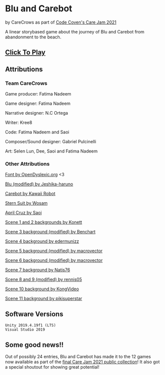 # Blu and Carebot
by CareCrows as part of [Code Coven's Care Jam 2021](https://itch.io/jam/care-jam-2021)

A linear storybased game about the journey of Blu and Carebot from abandonment to the beach.

## [Click To Play](https://fat1nad.github.io/Blu-and-Carebot/)

## Attributions

### Team CareCrows

Game producer: Fatima Nadeem

Game designer: Fatima Nadeem

Narrative designer: N.C Ortega

Writer: Kree8

Code: Fatima Nadeem and Saoi

Composer/Sound designer: Gabriel Pulcinelli

Art: Selen Lun, Dee, Saoi and Fatima Nadeem

### Other Attributions

[Font by OpenDyslexic.org](https://opendyslexic.org/) <3


[Blu (modified) by Jeshika-haruno](https://www.clipartmax.com/middle/m2i8G6K9H7K9G6Z5_lauren-sprites-by-jeshika-haruno-wheelchair-sprite/)

[Carebot by Kawaii Robot](https://www.clipartmax.com/middle/m2i8i8G6Z5A0N4b1_kawaii-robot-kawaii-robot/)

[Stern Suit by Wosam](https://favpng.com/png_view/silver-gray-suit-middleaged-man-suit-cartoon-formal-wear-clothing-png/hhDc65R1)

[April Cruz by Saoi](http://elouai.com/gaia/online.php)


[Scene 1 and 2 backgrounds by Konett](https://konett.itch.io/modern-visual-novel-backgrounds)

[Scene 3 background (modified) by Benchart](https://www.dreamstime.com/royalty-free-stock-photography-cartoon-front-door-image24311957)

[Scene 4 background by edermunizz](https://edermunizz.itch.io/pixel-art-forest)

[Scene 5 background (modified) by macrovector](https://www.freepik.com/free-vector/flat-pets-shop-colorful-template-with-facade-store-building-pets-linear-icons-illustration_12858783.htm)

[Scene 6 background (modified) by macrovector](https://www.freepik.com/free-vector/cat-shelter-isometric_6371208.htm)

[Scene 7 background by Natis76](https://www.dreamstime.com/stock-illustration-tropical-beach-background-vector-illustration-image63474393)

[Scene 8 and 9 (modified) by rennis05](https://www.deviantart.com/rennis05/art/Lake-Background-898638103)

[Scene 10 background by KongVideo](https://www.shutterstock.com/video/clip-1011394703-sunset-beach-summer-sale-theme-animated)

[Scene 11 background by pikisuperstar](https://www.freepik.com/free-vector/summer-landscape-background-zoom_9146946.htm)

## Software Versions

    Unity 2019.4.19f1 (LTS)
    Visual Studio 2019

## Some good news!!
Out of possibly 24 entries, Blu and Carebot has made it to the 12 games now available as part of the [final Care Jam 2021 public collection](https://itch.io/jam/care-jam-2021/entries)! It also got a special shoutout for showing great potential!